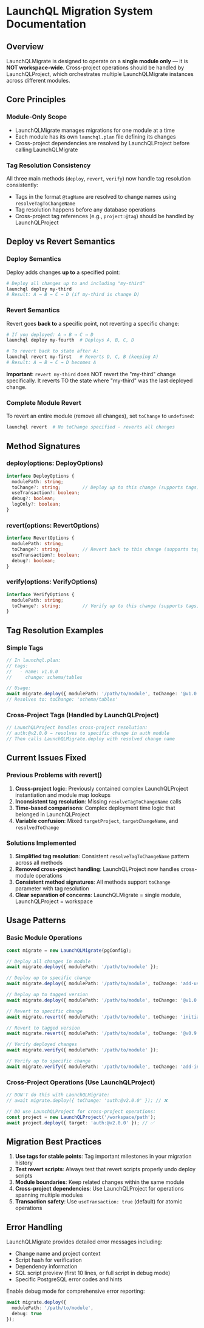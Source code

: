 # LaunchQL Migration System Documentation

## Overview

LaunchQLMigrate is designed to operate on a **single module only** — it is **NOT workspace-wide**. Cross-project operations should be handled by LaunchQLProject, which orchestrates multiple LaunchQLMigrate instances across different modules.

## Core Principles

### Module-Only Scope
- LaunchQLMigrate manages migrations for one module at a time
- Each module has its own `launchql.plan` file defining its changes
- Cross-project dependencies are resolved by LaunchQLProject before calling LaunchQLMigrate

### Tag Resolution Consistency
All three main methods (`deploy`, `revert`, `verify`) now handle tag resolution consistently:
- Tags in the format `@tagName` are resolved to change names using `resolveTagToChangeName`
- Tag resolution happens before any database operations
- Cross-project tag references (e.g., `project:@tag`) should be handled by LaunchQLProject

## Deploy vs Revert Semantics

### Deploy Semantics
Deploy adds changes **up to** a specified point:
```bash
# Deploy all changes up to and including "my-third"
launchql deploy my-third
# Result: A → B → C → D (if my-third is change D)
```

### Revert Semantics
Revert goes **back to** a specific point, not reverting a specific change:
```bash
# If you deployed: A → B → C → D
launchql deploy my-fourth  # Deploys A, B, C, D

# To revert back to state after A:
launchql revert my-first   # Reverts D, C, B (keeping A)
# Result: A → B → C → D becomes A
```

**Important**: `revert my-third` does NOT revert the "my-third" change specifically. It reverts TO the state where "my-third" was the last deployed change.

### Complete Module Revert
To revert an entire module (remove all changes), set `toChange` to `undefined`:
```bash
launchql revert  # No toChange specified - reverts all changes
```

## Method Signatures

### deploy(options: DeployOptions)
```typescript
interface DeployOptions {
  modulePath: string;
  toChange?: string;        // Deploy up to this change (supports tags)
  useTransaction?: boolean;
  debug?: boolean;
  logOnly?: boolean;
}
```

### revert(options: RevertOptions)
```typescript
interface RevertOptions {
  modulePath: string;
  toChange?: string;        // Revert back to this change (supports tags)
  useTransaction?: boolean;
  debug?: boolean;
}
```

### verify(options: VerifyOptions)
```typescript
interface VerifyOptions {
  modulePath: string;
  toChange?: string;        // Verify up to this change (supports tags)
}
```

## Tag Resolution Examples

### Simple Tags
```typescript
// In launchql.plan:
// tags:
//   - name: v1.0.0
//     change: schema/tables

// Usage:
await migrate.deploy({ modulePath: '/path/to/module', toChange: '@v1.0.0' });
// Resolves to: toChange: 'schema/tables'
```

### Cross-Project Tags (Handled by LaunchQLProject)
```typescript
// LaunchQLProject handles cross-project resolution:
// auth:@v2.0.0 → resolves to specific change in auth module
// Then calls LaunchQLMigrate.deploy with resolved change name
```

## Current Issues Fixed

### Previous Problems with revert()
1. **Cross-project logic**: Previously contained complex LaunchQLProject instantiation and module map lookups
2. **Inconsistent tag resolution**: Missing `resolveTagToChangeName` calls
3. **Time-based comparisons**: Complex deployment time logic that belonged in LaunchQLProject
4. **Variable confusion**: Mixed `targetProject`, `targetChangeName`, and `resolvedToChange`

### Solutions Implemented
1. **Simplified tag resolution**: Consistent `resolveTagToChangeName` pattern across all methods
2. **Removed cross-project handling**: LaunchQLProject now handles cross-module operations
3. **Consistent method signatures**: All methods support `toChange` parameter with tag resolution
4. **Clear separation of concerns**: LaunchQLMigrate = single module, LaunchQLProject = workspace

## Usage Patterns

### Basic Module Operations
```typescript
const migrate = new LaunchQLMigrate(pgConfig);

// Deploy all changes in module
await migrate.deploy({ modulePath: '/path/to/module' });

// Deploy up to specific change
await migrate.deploy({ modulePath: '/path/to/module', toChange: 'add-users-table' });

// Deploy up to tagged version
await migrate.deploy({ modulePath: '/path/to/module', toChange: '@v1.0.0' });

// Revert to specific change
await migrate.revert({ modulePath: '/path/to/module', toChange: 'initial-schema' });

// Revert to tagged version
await migrate.revert({ modulePath: '/path/to/module', toChange: '@v0.9.0' });

// Verify deployed changes
await migrate.verify({ modulePath: '/path/to/module' });

// Verify up to specific change
await migrate.verify({ modulePath: '/path/to/module', toChange: 'add-indexes' });
```

### Cross-Project Operations (Use LaunchQLProject)
```typescript
// DON'T do this with LaunchQLMigrate:
// await migrate.deploy({ toChange: 'auth:@v2.0.0' }); // ❌

// DO use LaunchQLProject for cross-project operations:
const project = new LaunchQLProject('/workspace/path');
await project.deploy({ target: 'auth:@v2.0.0' }); // ✅
```

## Migration Best Practices

1. **Use tags for stable points**: Tag important milestones in your migration history
2. **Test revert scripts**: Always test that revert scripts properly undo deploy scripts
3. **Module boundaries**: Keep related changes within the same module
4. **Cross-project dependencies**: Use LaunchQLProject for operations spanning multiple modules
5. **Transaction safety**: Use `useTransaction: true` (default) for atomic operations

## Error Handling

LaunchQLMigrate provides detailed error messages including:
- Change name and project context
- Script hash for verification
- Dependency information
- SQL script preview (first 10 lines, or full script in debug mode)
- Specific PostgreSQL error codes and hints

Enable debug mode for comprehensive error reporting:
```typescript
await migrate.deploy({ 
  modulePath: '/path/to/module', 
  debug: true 
});
```
